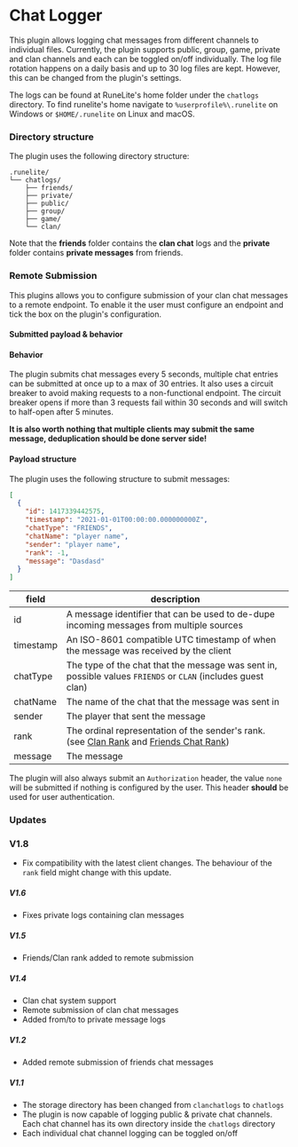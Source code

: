 # Chat Logger
This plugin allows logging chat messages from different channels to individual files. Currently, the plugin supports public, group, game, private and clan channels and each can be toggled on/off individually.
The log file rotation happens on a daily basis and up to 30 log files are kept. However, this can be changed from the plugin's settings.

The logs can be found at RuneLite's home folder under the `chatlogs` directory. To find runelite's home navigate to `%userprofile%\.runelite` on Windows or `$HOME/.runelite` on Linux and macOS.

### Directory structure
The plugin uses the following directory structure:
```
.runelite/
└── chatlogs/
    ├── friends/
    ├── private/
    ├── public/
    ├── group/
    ├── game/
    └── clan/
```

Note that the **friends** folder contains the **clan chat** logs and the **private** folder contains **private messages** from friends.

### Remote Submission

This plugins allows you to configure submission of your clan chat messages to a remote endpoint. To enable it the user must configure an endpoint and tick the box on the plugin's configuration.

#### Submitted payload & behavior

#### Behavior

The plugin submits chat messages every 5 seconds, multiple chat entries can be submitted at once up to a max of 30 entries.
It also uses a circuit breaker to avoid making requests to a non-functional endpoint.
The circuit breaker opens if more than 3 requests fail within 30 seconds and will switch to half-open after 5 minutes.

**It is also worth nothing that multiple clients may submit the same message, deduplication should be done server side!**

#### Payload structure

The plugin uses the following structure to submit messages:

```json
[
  {
    "id": 1417339442575,
    "timestamp": "2021-01-01T00:00:00.000000000Z",
    "chatType": "FRIENDS",
    "chatName": "player name",
    "sender": "player name",
    "rank": -1,
    "message": "Dasdasd"
  }
]
```

| field     | description                                                                                                                                                                                                                                                                                                                    |
|-----------|--------------------------------------------------------------------------------------------------------------------------------------------------------------------------------------------------------------------------------------------------------------------------------------------------------------------------------|
| id        | A message identifier that can be used to de-dupe incoming messages from multiple sources                                                                                                                                                                                                                                       |
| timestamp | An ISO-8601 compatible UTC timestamp of when the message was received by the client                                                                                                                                                                                                                                            |
| chatType  | The type of the chat that the message was sent in, possible values `FRIENDS` or `CLAN` (includes guest clan)                                                                                                                                                                                                                   |
| chatName  | The name of the chat that the message was sent in                                                                                                                                                                                                                                                                              |
| sender    | The player that sent the message                                                                                                                                                                                                                                                                                               |
| rank      | The ordinal representation of the sender's rank. (see [Clan Rank](https://github.com/runelite/runelite/blob/master/runelite-api/src/main/java/net/runelite/api/clan/ClanRank.java) and [Friends Chat Rank](https://github.com/runelite/runelite/blob/master/runelite-api/src/main/java/net/runelite/api/FriendsChatRank.java)) |
| message   | The message                                                                                                                                                                                                                                                                                                                    |

The plugin will also always submit an `Authorization` header, the value `none` will be submitted if nothing is configured by the user.
This header **should** be used for user authentication.

### Updates

### V1.8
- Fix compatibility with the latest client changes. The behaviour of the `rank` field might change with this update.

##### V1.6
- Fixes private logs containing clan messages

##### V1.5
- Friends/Clan rank added to remote submission

##### V1.4
- Clan chat system support
- Remote submission of clan chat messages
- Added from/to to private message logs

##### V1.2
- Added remote submission of friends chat messages

##### V1.1
- The storage directory has been changed from `clanchatlogs` to `chatlogs`
- The plugin is now capable of logging public & private chat channels. Each chat channel has its own directory inside the `chatlogs` directory 
- Each individual chat channel logging can be toggled on/off
